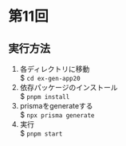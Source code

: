 # 第11回

## 実行方法
1. 各ディレクトリに移動  
    $ `cd ex-gen-app20`
1. 依存パッケージのインストール  
    $ `pnpm install`
1. prismaをgenerateする  
    $ `npx prisma generate`
1. 実行  
    $ `pnpm start`
